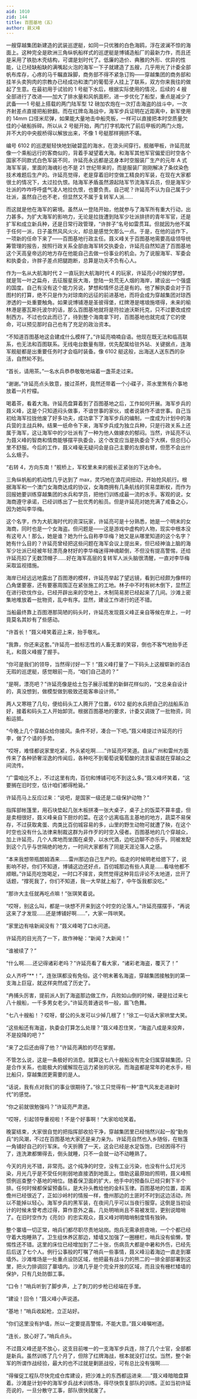```yaml
---
aid: 1010
zid: 144
title: 百图基地（五）
author: 聂义峰
---
```


一艘穿越集团新建造的武装巡逻艇，如同一只优雅的白色海鸥，浮在波澜不惊的海面上。这种完全是欧洲三角纵帆船样式的巡逻艇是博铺造船厂的最新力作，而且还是采用了铁肋木壳结构，可谓是划时代了。低廉的造价、典雅的外形、优异的性能，让已经缺船缺的满嘴起火泡的海军一下子就建造了五艘，几乎用光了计委全部帆布库存，心疼的马千瞩直跺脚，商务部不得不紧急订购——穿越集团的商务部和挂羊头卖狗肉的宗教办已经成功和澳门的葡萄牙人挂上了联系，双方你来我往的做起了生意。在最初用于试验的 1 号艇下水后，根据实际使用的情况，后续的 4 艘全部进行了改进——加大了排水量和风帆面积，进一步优化了船型，重点是减少了武备——1 号艇上搭载的两门陆军型 12 磅加农炮在一次打击海盗的战斗中，一次齐射差点直接把船掀翻。而在红牌岛海战中，海军步兵证明在近距离中，新军使用的 14mm 口径米尼弹，如果能大量地击中船壳板，一样可以直接把本时空质量欠佳的小破船拆碎。所以从 2 号艇开始，两门打字机取代了前后甲板的两门火炮，并不大的中央舰桥得以解放出来，不像 1 号艇那样拥挤不堪。

编号 6102 的巡逻艇轻快地划破碧蓝的海水，在浪头间穿行。舰艏甲板，许延亮就像一个乘船远行的客商似的，背着手凝望着大海。和海军其他军官偏爱旧时空各个国家不同款式白色军装不同，许延亮永远都是这身本时空服装厂生产的元年 A 式海军军装，里面的海魂衫也不是 21 世纪带来的，而是服装厂刚刚解决了条纹染色技术难题后生产的。许延亮觉得，老是穿着旧时空做工精良的军装，在现在大家都很土的情况下，太过拉仇恨。陆海军矛盾虽然源起陆军节流海军兵员，但是海军少壮派的咋咋呼呼盛气凌人地拉仇恨，也要负责。自己呢？许延亮不认为自己属于少壮派，虽然自己也不老，但显然又不属于复转军人派……

而这就是他在海军的窘境。虽然从一登陆开始，他就参与了海军所有重大行动，出力甚多。为扩大海军的影响力，无论是拉拢遭到陆军少壮派排挤的青年军官，还是扩军和成立新兵种，还是日常行政管理，“许胖子”名号如雷贯耳。但就因为他不属于任何一派，日子虽然风风火火，却总是感觉欠那么一点。于是，在他的运作下，一项新的任命下来了——百图基地行政主任。聂义峰关于百图基地需要高级领导统筹管理的报告，按照行政关系全部由海军转交执委会，许延亮自然知道了百图基地这个天高皇帝远的地方存在他能自己去做一份事业的机会。为了说服海军、军委会和执委会，许胖子差点把腿跑断，总算是功夫不负有心人。

作为一名从大航海时代 2 一直玩到大航海时代 4 的玩家，许延亮小时候的梦想，就是驾一叶之扁舟，去征服星辰大海，登陆一处荒无人烟的海岸，建设出一个强盛的国度。自己有没有这个能力另说，梦想和情怀总还是有的。他了解执委会对于百图村的打算，绝不只是作为对琼南的远征的前进基地，而将会成为穿越集团对琼西渗透的一处重要触角。如果说博铺港是圣彼得堡，红牌港是喀琅施塔得，未来的榆林港是塞瓦斯托波尔的话，那么百图基地就将是符拉迪沃斯托克，只不过要改成控制西方。不过也仅此而已了，待到整个海南拿下时，百图基地也就完成了它的使命，可以预见那时自己也有了充足的政治资本。

“不知道百图基地这会建成什么模样了。”许延亮喃喃自语。他现在既无法和临高联系，也无法和百图联系。无线电台数量有限，优先配属给驻外站、关键据点，连海军舰艇都是出重要任务时才会临时装备。像 6102 艇这般，出海送人送东西的杂活，自然轮不到。

“首长，请用茶。”一名水兵恭恭敬敬地端着一盏茶走过来。

“谢谢。”许延亮点头致意，接过茶杯，竟然还带着一个小碟子，茶水里煞有介事地放着一片柠檬。

喝着茶，看着大海。许延亮盘算着到了百图基地之后，工作如何开展。海军步兵的聂义峰，这是个只知道闷头做事，不谙世事的家伙，或者说装作不谙世事。自己当初给海军拉拢他废了好多功夫，成功拿下了海军步兵的编制，一度成为计划中的海兵营的主战兵种。结果一纸命令下来，海军步兵成为独立兵种，只是行政关系上还属于海军，这让海军中的少壮派有了一种为他人做嫁衣的郁闷。当然，许延亮不认为聂义峰的智商和情商能够摆平执委会，这个改变应当是执委会下大棋，但总归心里不舒服。今后的工作，聂义峰毫无疑问会是自己主要的左膀右臂，但愿不会出什么幺蛾子。

“右转 4，方向东南！”舰桥上，军校里未来的舰长正紧张的下达命令。

三角纵帆船的机动性几乎达到了 max，灵巧地在浪花间扭动，开始抢风航行。根据海军和一个澳门女海商达成的协议，女海商拥有几条航线的贸易垄断权，而作为回报她要训练穿越集团的水兵和学员，把他们训练成最一流的水手。客观的说，女海商遵守承诺，已经训练出了一批优秀的船员。但是许延亮对她充满了戒备之心，因为她叫李华梅。

这个名字，作为大航海时代的资深玩家，许延亮可是十分熟悉，她是一个明末的女海商，同时也是一个女海盗。但问题是——这是游戏中虚构的人物，现实中根本没有这号人！那么，她是谁？她为什么自称李华梅？她又是从哪里知道的这个名字？她有什么目的？许延亮曾经把这些问题在海军会议上提出来，但已经神油上脑的海军少壮派已经被年轻漂亮身材好的李华梅迷得神魂颠倒，不但没有提高警惕，还给许延亮扣了无数顶帽子……好在海军高层的复转军人派头脑很清醒，一直对李华梅采取监视措施。

海岸已经远远地露出了百图港的模样，许延亮举起了望远镜，看到已经颇为像样的凸角堡要塞，还有要塞周围正在紧张施工的工地。林子中不时有树木倒下，显然正在进行砍伐作业。已经开辟出来的空地上，木制简易房已经起来了几间。沙滩上密集地堆放着一批物资，乱中有序。显然，建设工作进行的还不错。

当船最终靠上百图港那简陋的码头时，许延亮发现聂义峰正亲自等候在岸上，一时竟莫名其妙有了些感动。

“许首长！”聂义峰笑着迎上来，抬手敬礼。

“我靠，你还来这套。”许延亮一脸标志性的人畜无害的笑容，倒也不客气地抬手还礼，和聂义峰握了握手。

“你可是我们的领导，当然得讨好一下！”聂义峰打量了一下码头上这艘崭新的洁白无瑕的巡逻艇，感觉眼前一亮，“咱们自己造的？”

“是啊，漂亮吧？”许延亮像是给土包子展示城里的新鲜花样似的，“文总亲自设计的，真没想到，做模型做到极致还能客串设计师。”

两人又寒暄了几句，便给码头工人腾开了位置，6102 艇的水兵把自己的战船系泊好，接着和码头工人开始卸货。根据百图基地的要求，计委又调拨了一批物资，同船运抵。

“今晚上几个穿越众给你接风。条件不好，凑合一下吧。”聂义峰提过许延亮的行李，做了个请的手势。

“哎呀，难怪都说家里吃紧，外头紧吃啊……”许延亮坏笑道。自从广州和雷州方面传来了各种骄奢淫逸的传闻后，各种吃不到葡萄说葡萄酸的流言蜚语就在穿越众之间流传。

“广雷咱比不上，不过这里有肉，百仞和博铺可吃不到这么多。”聂义峰坏笑着，“这要搁在旧时空，估计咱们都得枪毙。”

许延亮马上反应过来：“说吧，是国家一级还是二级保护动物？”

指挥部帐篷里，用石块垫起几张木板拼凑一张大桌子，桌子上的饭菜不算丰盛，但是卖相很好，聂义峰亲自下厨炒的菜。在这个远离临高主基地的地方，蔬菜不易保存，不过获取禽蛋、肉类比百仞城容易的多，山里的野生动物可就遭了殃，在这个时空也没有什么法律来制裁这群为非作歹的时空入侵者。百图基地的几个穿越众，加上许延亮，几个人席地而坐围在桌旁，以水代酒，边吃边聊不亦乐乎。同被发配到这个几乎与世隔绝的地方，一时间大家都有了同是天涯沦落人之感。

“本来我想带瓶朗姆酒来……雷州那边自己生产的。临走的时候明老给摁下了，说影响不好。你们不知道，博铺这边还好点，百仞城那边有些人真是……看啥他都不顺眼。”许延亮吃饱喝足，一时口不择言，突然觉得这种背后评论不太地道，岔开了话题，“撑死我了，你们不知道，我一大早就上船了，中午饭我都没吃。”

“那许大主任就再吃点嘛！”张琪笑着说。

“哎呀，别这么叫，都是一块想不开来到这个时空的沦落人。”许延亮摆摆手，“再说这来了才发现……还是博铺好啊……”，大家一阵哄笑。

“家里边有啥新闻没有？”聂义峰喝了口水问道。

许延亮的目光亮了一下，故作神秘：“新闻？大新闻！”

“谁被续了？”

“什么啊……还记得诸彩老吗？”许延亮看了看大家，“诸彩老海盗，覆灭了！”

众人齐呼“\*\*！”，连张琪都没有免俗。这个明末著名海盗，穿越集团接触到的第一支海上巨寇，就这样突然成了历史了。

“冉捕头厉害，提前派人到了海盗那边做工作，兵败如山倒的时候，硬是拉过来七八十艘船，一千多男女老少。”许延亮普通说书一般，眉飞色舞。

“七八十艘船！？哎呀，督公的头发可以少掉几根了！”徐工一句话大家哄堂大笑。

“这些船还有海盗，执委会打算怎么处理？”聂义峰忍住笑，“海盗八成是来投奔，不是投降的吧？”

“来了之后还由得了他？”许延亮满脸的尽在掌握。

不管怎么说，这是一条极好的消息。就算这七八十艘船没有完全归属穿越集团，只是合作关系，也能极大的缓解现在运力紧张的状况。而海盗都是常年的老水手，相比船只，穿越集团更需要的是人。

“话说，我有点对我们的事业很期待了。”徐工只觉得有一种“意气风发走进新时代”的感觉。

“你之前就很勉强吗？”许延亮严肃道。

“哎呀，引起领导重视啦！不是个好事啊！”大家哈哈笑着。

晚宴结束，大家很自觉的把指挥部收拾干净，穿越集团里已经悄然兴起一股“勤务兵”的风潮，不过在百图基地大家还是亲力亲为。许延亮自然也入乡随俗，在帐篷一角铺好自己的行军床。今天折腾了一天，这会已经是水足饭饱，已经困得不行了，连洗漱都懒得去，倒头就睡，只不一会就一动不动睡熟了。

今天的月光不错，非常亮。这个纯净的时空，没有工业污染，也没有什么灯光污染，月光几乎是不受任何削弱地直接洒到地面上。借助这最原始的照明，聂义峰照惯例巡查整个基地的哨位。随着保卫面的扩大，他手中的预备队已经只剩下半个排。任何时候都保留预备队，是大孙头教给他的金科玉律。百图基地的位置，距离儋州已经很近了，正如沙岭村的情报一样，儋州那边的土匪时不时到这边活动，所以不能掉以轻心。海军步兵的黑军装，在夜间几乎可以当夜行服穿。这倒是当初设计的时候未曾考虑过得，算作意外之喜。几处明哨尚且不易被发现，更别说暗哨了。在旧时空作为《亮剑》的忠实观众，聂义峰对明暗哨制度情有独钟。

整个寨墙一切正常，哨兵们都尽职尽责地站岗。炮兵无需承担夜哨，一个个都已经守着大炮睡熟了。卫生组休养区那边，矮墙又加强了一圈栅栏，哨兵没有偷懒，警惕性还不错。这里的床位已经增加到了二十张，伤病员大都是中暑和外伤，已经先后后送了七个人。例行公事般的叮嘱了哨兵一些事情，聂义峰沿着海边一直走到寨墙外。沙滩堆场是一处重点设防区域，他把最有战斗力的熊二的一排全部部署到这里，把火力排调回了寨墙内。沙滩几乎是个完全开放的区域，而且没有栅栏矮墙的保护，只有几处防御工事。

“口令！”哨兵听到了脚步声，上了刺刀的步枪已经端在手里。

“建设！回令！”聂义峰小声说道。

“基地！”哨兵收起枪，立正站好。

“你们这里没有护墙，所以一定要提高警惕，不能大意。”聂义峰嘱咐道。

“连长，放心好了。”哨兵点头。

不过聂义峰还是不放心，这支目前唯一的一支海军步兵连，除了几个士官，全部都是新兵。虽然训练了几个月了，但除了红牌海战，根本就没打过仗。当然，整个新军的所谓作战经验，最大的也不过就是剿匪战役，可有总比没有强啊……

“得催促工程队尽快完成仓库建设，把沙滩上的东西都运进来……”聂义峰暗暗盘算着。沙滩是计划中的海军步兵战术训练场，得尽快恢复部队的训练。正如当初许延亮说的，一旦分散守工事，部队很快就废了。
